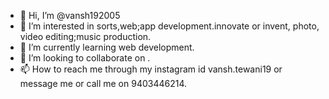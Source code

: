 - 👋 Hi, I’m @vansh192005
- 👀 I’m interested in sorts,web;app development.innovate or invent, photo, video editing;music production.
- 🌱 I’m currently learning web development.
- 💞️ I’m looking to collaborate on .
- 📫 How to reach me through my instagram id vansh.tewani19 or message me or call me on 9403446214.

<!---
vansh192005/vansh192005 is a ✨ special ✨ repository because its `README.md` (this file) appears on your GitHub profile.
You can click the Preview link to take a look at your changes.
--->
